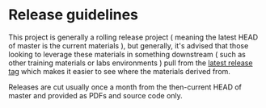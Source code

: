# Release guidelines

This project is generally a rolling release project ( meaning the latest HEAD of master is the current materials ), but generally, it's advised that those looking to leverage these materials in something downstream ( such as other training materials or labs environments ) pull from the [latest release tag](https://github.com/openmainframeproject/cobol-programming-course/releases) which makes it easier to see where the materials derived from.

Releases are cut usually once a month from the then-current HEAD of master and provided as PDFs and source code only.
